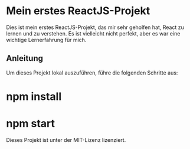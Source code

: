 # Mein erstes ReactJS-Projekt

Dies ist mein erstes ReactJS-Projekt, das mir sehr geholfen hat, React zu lernen und zu verstehen. Es ist vielleicht nicht perfekt, aber es war eine wichtige Lernerfahrung für mich.

## Anleitung

Um dieses Projekt lokal auszuführen, führe die folgenden Schritte aus:

# npm install
# npm start

Dieses Projekt ist unter der MIT-Lizenz lizenziert.